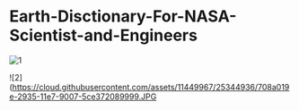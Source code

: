 # Earth-Disctionary-For-NASA-Scientist-and-Engineers


![1](https://cloud.githubusercontent.com/assets/11449967/25344935/702ae420-2935-11e7-95ac-b0fd0753c812.JPG)




![2](https://cloud.githubusercontent.com/assets/11449967/25344936/708a019e-2935-11e7-9007-5ce372089999.JPG
